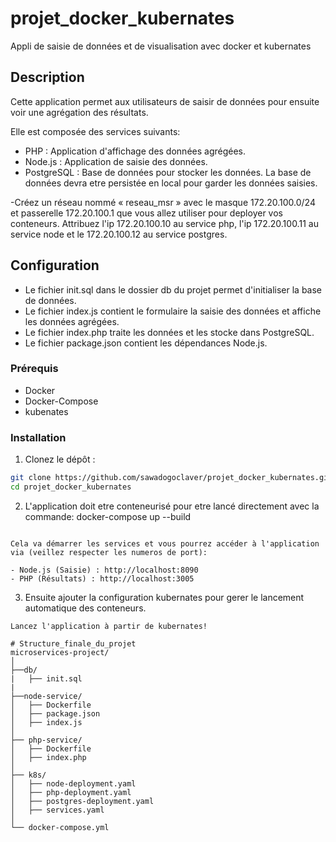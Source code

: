 # projet_docker_kubernates
Appli de saisie de données et de visualisation avec docker et kubernates

## Description

Cette application permet aux utilisateurs de saisir de données pour ensuite voir une agrégation des résultats.

Elle est composée des services suivants:
- PHP : Application d'affichage des données agrégées.
- Node.js : Application de saisie des données.
- PostgreSQL : Base de données pour stocker les données.
La base de données devra etre persistée en local pour garder les données saisies.

-Créez un réseau nommé « reseau_msr » avec le masque 172.20.100.0/24 et passerelle 172.20.100.1 que vous allez utiliser pour deployer vos conteneurs. Attribuez l'ip 172.20.100.10 au service php, l'ip 172.20.100.11 au service node et le 172.20.100.12 au service postgres.

## Configuration
- Le fichier init.sql dans le dossier db du projet permet d'initialiser la base de données.
- Le fichier index.js contient le formulaire la saisie des données et affiche les données agrégées.
- Le fichier index.php traite les données et les stocke dans PostgreSQL.
- Le fichier package.json contient les dépendances Node.js.

### Prérequis

- Docker
- Docker-Compose
- kubenates

### Installation

1. Clonez le dépôt :

```sh
git clone https://github.com/sawadogoclaver/projet_docker_kubernates.git
cd projet_docker_kubernates
```
2. L'application doit etre conteneurisé pour etre lancé directement avec la commande: docker-compose up --build
```Le service node et php devront avoir un fichier dockerfile chacun pour compiler l'image du conteneur.

Cela va démarrer les services et vous pourrez accéder à l'application via (veillez respecter les numeros de port):

- Node.js (Saisie) : http://localhost:8090
- PHP (Résultats) : http://localhost:3005

```
3. Ensuite ajouter la configuration kubernates pour gerer le lancement automatique des conteneurs.
``` Utilisez minicube et kubectl pour faire le deploiment.
Lancez l'application à partir de kubernates!

# Structure_finale_du_projet
microservices-project/
│
├──db/
|   ├── init.sql
|
├──node-service/
│   ├── Dockerfile
│   ├── package.json
│   ├── index.js
│
├── php-service/
│   ├── Dockerfile
│   ├── index.php
│
├── k8s/
│   ├── node-deployment.yaml
│   ├── php-deployment.yaml
│   ├── postgres-deployment.yaml
│   ├── services.yaml
│
└── docker-compose.yml
